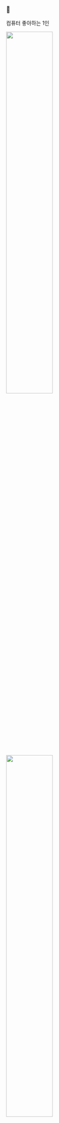 <meta name="viewport" content="width=device-width, initial-scale=1">
<link rel="stylesheet" href="./main.css">
<article class="markdown-body">
  <div class="left">
    <h3> 🐹 <br></h3>
    <div class="about">
      <span class="circle"></span>
      <p class="fs-14"> 컴퓨터 좋아하는 1인 </p>
      <div class="hr"></div>
    </div>
  </div>
  <div class="right my-2">
    <img width="50%" src="https://github-readme-stats.vercel.app/api?username=euijinbang&theme=material-palenight"/>
    <img width="50%" src="https://github-readme-stats.vercel.app/api/top-langs/?username=euijinbang&layout=compact&hide=javascript&theme=material-palenight"/>
  </div>
    <a href="https://hits.seeyoufarm.com">
    <img src="https://hits.seeyoufarm.com/api/count/incr/badge.svg?url=https%3A%2F%2Fgithub.com%2Feuijinbang&count_bg=%2379C83D&title_bg=%23555555&icon=&icon_color=%23E7E7E7&title=hits&edge_flat=false"/>
</article>

